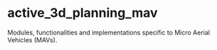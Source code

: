 # active\_3d\_planning\_mav
Modules, functionalities and implementations specific to Micro Aerial Vehicles (MAVs).
